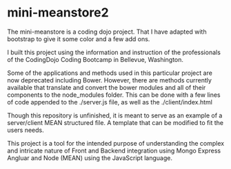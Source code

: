 # mini-meanstore2

The mini-meanstore is a coding dojo project. That I have adapted with bootstrap to give it some color and a few add ons.

I built this project using the information and instruction of the professionals of the CodingDojo Coding Bootcamp in Bellevue, Washington.

Some of the applications and methods used in this particular project are now deprecated including Bower. However, there are methods currently available that translate and convert the bower modules and all of their components to the node_modules folder. This can be done with a few lines of code appended to the ./server.js file, as well as the ./client/index.html

Though this repository is unfinished, it is meant to serve as an example of a server/client MEAN structured file. A template that can be modified to fit the users needs.

This project is a tool for the intended purpose of understanding the complex and intricate nature of Front and Backend integration using Mongo Express Angluar and Node (MEAN) using the JavaScript language.
 
